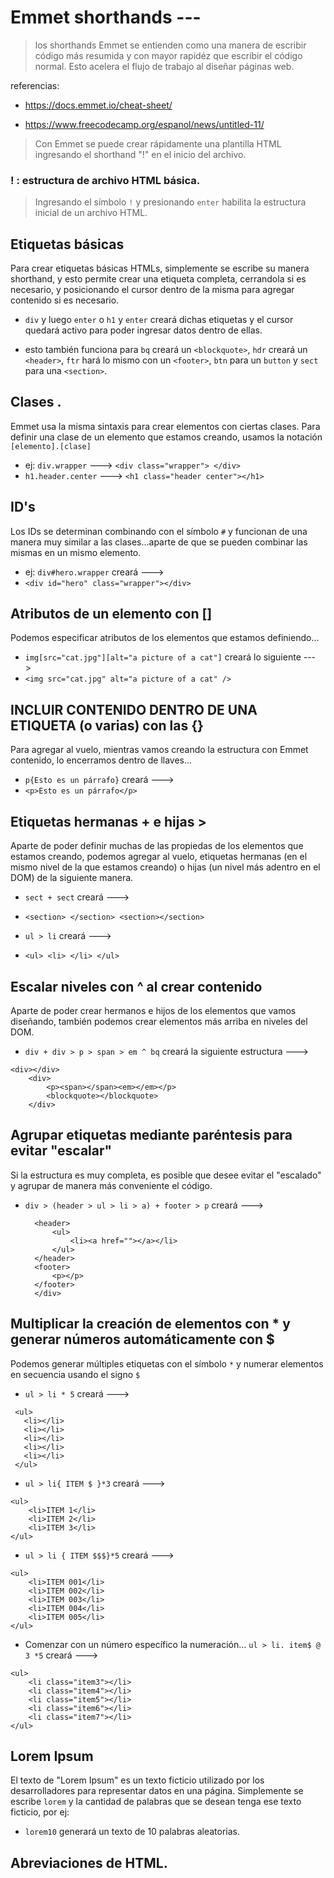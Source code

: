 # Emmet shorthands ---
> los shorthands Emmet se entienden como una manera de escribir código más resumida y con mayor rapidéz que escribir el código normal. Esto acelera el flujo de trabajo al diseñar páginas web.

referencias:
* https://docs.emmet.io/cheat-sheet/

* https://www.freecodecamp.org/espanol/news/untitled-11/


> Con Emmet se puede crear rápidamente una plantilla HTML ingresando el shorthand "!" en el inicio del archivo.

### ! : estructura de archivo HTML básica.
> Ingresando el símbolo `!` y presionando `enter` habilita la estructura inicial de un archivo HTML.


## Etiquetas básicas

Para crear etiquetas básicas HTMLs, simplemente se escribe su manera shorthand, y esto permite crear una etiqueta completa, cerrandola si es necesario, y posicionando el cursor dentro de la misma para agregar contenido si es necesario.

* `div` y luego `enter` o `h1` y `enter` creará dichas etiquetas y el cursor quedará activo para poder ingresar datos dentro de ellas.

* esto también funciona para `bq` creará un `<blockquote>`, `hdr` creará un `<header>`, `ftr` hará lo mismo con un `<footer>`, `btn` para un `button` y `sect` para una `<section>`.
  

## Clases .

Emmet usa la misma sintaxis para crear elementos con ciertas clases. Para definir una clase de un elemento que estamos creando, usamos la notación `[elemento].[clase]`

* ej: `div.wrapper` ---> `<div class="wrapper"> </div>`
* `h1.header.center` ---> `<h1 class="header center"></h1>` 
  


## ID's #

Los IDs se determinan combinando con el símbolo `#` y funcionan de una manera muy similar a las clases...aparte de que se pueden combinar las mismas en un mismo elemento.

* ej: `div#hero.wrapper` creará --->
* `<div id="hero" class="wrapper"></div>`


## Atributos de un elemento con []


Podemos especificar atributos de los elementos que estamos definiendo...

* `img[src="cat.jpg"][alt="a picture of a cat"]` creará lo siguiente --->
*  `<img src="cat.jpg" alt="a picture of a cat" />`
  

## INCLUIR CONTENIDO DENTRO DE UNA ETIQUETA (o varias) con las {}

Para agregar al vuelo, mientras vamos creando la estructura con Emmet contenido, lo encerramos dentro de llaves...

* `p{Esto es un párrafo}` creará --->
* `<p>Esto es un párrafo</p>`


## Etiquetas hermanas + e hijas >

Aparte de poder definir muchas de las propiedas de los elementos que estamos creando, podemos agregar al vuelo, etiquetas hermanas (en el mismo nivel de la que estamos creando) o hijas (un nivel más adentro en el DOM) de la siguiente manera.

* `sect + sect` creará --->
* `<section> </section> <section></section>`


* `ul > li` creará ---> 
* `<ul> <li> </li> </ul>`


## Escalar niveles con ^ al crear contenido

Aparte de poder crear hermanos e hijos de los elementos que vamos diseñando, también podemos crear elementos más arriba en niveles del DOM.

* `div + div > p > span > em ^ bq` creará la siguiente estructura --->

```
<div></div>
    <div> 
        <p><span></span><em></em></p>
        <blockquote></blockquote>
    </div>
```

## Agrupar etiquetas mediante paréntesis para evitar "escalar"

Si la estructura es muy completa, es posible que desee evitar el "escalado" y agrupar de manera más conveniente el código.

* `div > (header > ul > li > a) + footer > p` creará --->
  
  ```<div>
    <header>
        <ul>
            <li><a href=""></a></li>
        </ul>
    </header>
    <footer>
        <p></p>
    </footer>
    </div>
    ```

## Multiplicar la creación de elementos con  * y generar números automáticamente con $

Podemos generar múltiples etiquetas con el símbolo `*` y numerar elementos en secuencia usando el signo `$`

* `ul > li * 5` creará --->
 ``` 
  <ul>
    <li></li>
    <li></li>
    <li></li>
    <li></li>
    <li></li>
  </ul>
  ```

* `ul > li{ ITEM $ }*3` creará --->
```
<ul>
    <li>ITEM 1</li>
    <li>ITEM 2</li>
    <li>ITEM 3</li>
</ul>
```

* `ul > li { ITEM $$$}*5` creará --->
```
<ul>
    <li>ITEM 001</li>
    <li>ITEM 002</li>
    <li>ITEM 003</li>
    <li>ITEM 004</li>
    <li>ITEM 005</li>
</ul>
```
* Comenzar con un número específico la numeración...
`ul > li. item$ @ 3 *5` creará --->
```
<ul>
    <li class="item3"></li>
    <li class="item4"></li>
    <li class="item5"></li>
    <li class="item6"></li>
    <li class="item7"></li>
</ul>
```

## Lorem Ipsum

El texto de "Lorem Ipsum" es un texto ficticio utilizado por los desarrolladores para representar datos en una página. Simplemente se escribe `lorem` y la cantidad de palabras que se desean tenga ese texto ficticio, por ej:
* `lorem10` generará un texto de 10 palabras aleatorias.



## Abreviaciones de HTML.



